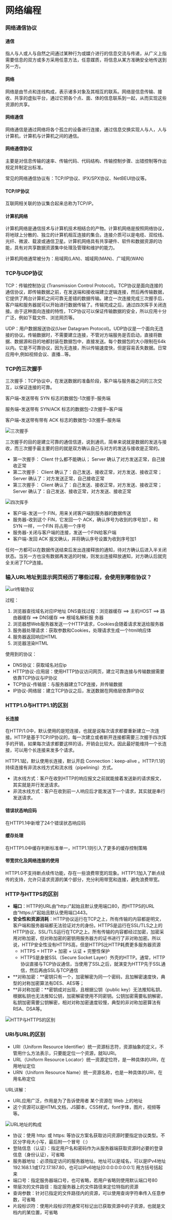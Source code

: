 # 网络编程

### 网络通信协议

#### 通信

指人与人或人与自然之间通过某种行为或媒介进行的信息交流与传递，从广义上指需要信息的双方或多方采用任意方法，任意媒质，将信息从某方准确安全地传送到另一方。

#### 网络

网络是由节点和连线构成，表示诸多对象及其相互的联系。网络是信息传输、接收、共享的虚拟平台，通过它把各个点、面、体的信息联系到一起，从而实现这些资源的共享。

#### 网络通信

网络通信是通过网络将各个孤立的设备进行连接，通过信息交换实现人与人，人与计算机，计算机与计算机之间的通信。

#### 网络通信协议

主要是对信息传输的速率、传输代码、代码结构、传输控制步骤、出错控制等作出规定并制定出标准。

常见的网络通信协议有：TCP/IP协议、IPX/SPX协议、NetBEUI协议等。

#### TCP/IP协议

互联网相关联的协议集合起来总称为TCP/IP。

#### 计算机网络

计算机网络是通信技术与计算机技术相结合的产物。计算机网络是按照网络协议，将地球上分散的、独立的计算机相互连接的集合。连接介质可以是电缆、双绞线、光纤、微波、载波或通信卫星。计算机网络具有共享硬件、软件和数据资源的功能，具有对共享数据资源集中处理及管理和维护的能力。

计算机网络通常被分为：局域网(LAN)、城域网(MAN)、广域网(WAN)

### TCP与UDP协议

TCP：传输控制协议 (Transmission Control Protocol)。TCP协议是面向连接的通信协议，即传输数据之前，在发送端和接收端建立逻辑连接，然后再传输数据，它提供了两台计算机之间可靠无差错的数据传输。建立一次连接完成三次握手后，客户端和服务器就可以开始进行数据传输了。传输完成之后，通过四次挥手关闭连接。由于这种面向连接的特性，TCP协议可以保证传输数据的安全，所以应用十分广泛，例如下载文件、浏览网页等。

UDP：用户数据报送协议(User Datagram Protocol)。UDP协议是一个面向无连接的协议。传输数据时，不需要建立连接，不管对方端服务是否启动，直接将数据、数据源和目的地都封装在数据包中，直接发送。每个数据包的大小限制在64k以内。它是不可靠协议，因为无连接，所以传输速度快，但是容易丢失数据。日常应用中,例如视频会议、直播...等。

### TCP的三次握手

三次握手：TCP协议中，在发送数据的准备阶段，客户端与服务器之间的三次交互，以保证连接的可靠。

客户端–发送带有 SYN 标志的数据包-1次握手-服务端

服务端–发送带有 SYN/ACK 标志的数据包–2次握⼿–客户端

客户端–发送带有带有 ACK 标志的数据包–3次握⼿–服务端

![三次握手](.\note\三次握手.png)

三次握手的目的是建立可靠的通信信道，说到通讯，简单来说就是数据的发送与接收，而三次握手最主要的目的就是双方确认自己与对方的发送与接收是正常的。

- 第一次握手： Client 什么都不能确认； Server 确认了对方发送正常，自己接收正常
- 第二次握手： Client 确认了：自己发送、接收正常，对方发送、接收正常； Server 确认了：对方发送正常，自己接收正常
- 第三次握手： Client 确认了：自己发送、接收正常，对方发送、接收正常； Server 确认了：自己发送、接收正常，对方发送、接收正常

![四次挥手](.\note\四次挥手.png)

- 客户端-发送⼀个 FIN，用来关闭客户端到服务器的数据传送
- 服务器-收到这个 FIN，它发回一个 ACK，确认序号为收到的序号加1 。和 SYN ⼀样，⼀个FIN 将占用⼀个序号
- 服务器-关闭与客户端的连接，发送⼀个FIN给客户端
- 客户端-发回 ACK 报文确认，并将确认序号设置为收到序号加1

任何一方都可以在数据传送结束后发出连接释放的通知，待对方确认后进入半关闭状态。当另一方也没有数据再发送的时候，则发出连接释放通知，对方确认后就完全关闭了TCP连接。

### 输入URL地址到显示网页经历了哪些过程，会使用到哪些协议？

![url传输协议](.\note\url传输协议.png)

过程：
1. 浏览器查找域名对应IP地址
DNS查找过程：浏览器缓存 ==> 主机HOST ==> 路由器缓存 ==> DNS缓存 ==> 根域名解析服
务器
2. 浏览器想Web服务器发送一个HTTP请求，Cookies会随着请求发送给服务器
3. 服务器处理请求：获取参数和Cookies，处理请求生成一个html响应体
4. 服务器返回响应HTML
5. 浏览器渲染HTML

使用到的协议：

- DNS协议：获取域名对应ip
- HTTP协议-应用层：使用HTTP协议访问网页，建立可靠连接与传输数据需要依靠TCP协议与IP协议
- TCP协议-传输层：与服务器建立TCP连接，并传输数据
- IP协议-网络层：建立TCP协议之后，发送数据在网络层依靠IP协议

### HTTP1.0与HTTP1.1的区别

#### 长连接

在HTTP/1.0中，默认使用的是短连接，也就是说每次请求都要重新建立一次连接。HTTP是基于TCP/IP协议的，每一次建立或者断开连接都需要三次握手四次挥手的开销，如果每次请求都要这样的话，开销会比较大。因此最好能维持一个长连接，可以用个长连接来发多个请求。

HTTP1.1起，默认使用长连接，默认开启 Connection：keep-alive 。HTTP/1.1的持续连接有非流水线方式和流水线（pipelining）方式。

- 流水线方式：客户在收到HTTP的响应报文之前就能接着发送新的请求报文，其实就是并行发送请求。
- 非流水线方式：客户在收到前一人响应后才能发送下一个请求，其实就是串行发送请求。

#### 错误状态响应码

在HTTP1.1中新增了24个错误状态响应码

#### 缓存处理

在HTTP1.0中缓存判断标准单一，HTTP1.1则引入了更多的缓存控制策略

#### 带宽优化及网络连接的使用

HTTP1.0不支持断点续传功能，存在一些浪费带宽的现象。HTTP1.1加入了断点续传的支持，允许只请求资源的某个部分，充分利用带宽和连接，避免浪费带宽。

### HTTP与HTTPS的区别

- **端口**：HTTP的URL由“http:/"起始且默认使用端口80，而HTTPS的URL由“https://"起始且默认使用端口443。
- **安全性和资源消耗**：HTTP协议运行在TCP之上，所有传输的内容都是明文，客户端和服务器端都无法验证对方的身份。HTTPS是运行在SSL/TLS之上的HTTP协议，SSL/TLS运行在TCP之上。所有传输的内容都经过加密，加密采用对称加密，但对称加密的密钥用服务器方的证书进行了非对称加密。所以说，HTTP安全性没有HTTPS高，但是HTTPS比HTTP耗费更多服务器资源
  - HTTPS = HTTP + 加密 + 认证 + 完整性保护
  - HTTPS是身披SSL（Secure Socket Layer）外壳的HTTP。通常，HTTP协议直接与TCP协议通信，当使用了SSL之后，就演变为HTTP先于SSL通信，然后再由SSL与TCP通信
- **对称加密：**密钥只有一个，加密解密为同一个密码，且加解密速度快，典型的对称加密算法有DES、AES等；
- **非对称加密：**密钥成对出现，且根据公钥（public key）无法推知私钥，根据私钥也无法推知公钥，加密解密使用不同密钥。公钥加密需要私钥解密，私钥加密需要公钥解密，相对对称加密速度较慢，典型的非对称加密算法有RSA、DSA等。

![HTTP与HTTPS的区别](.\note\HTTP与HTTPS的区别.png)

### URI与URL的区别

- URI（Uniform Resource Identifier）统一资源标志符，资源抽象的定义，不管用什么方法表示，只要能定位一个资源，就叫URI。
- URL（Uniform Resource Locator）统一资源定位符，是一种具体的URI，在用地址定位
- URN（Uniform Resource Name）统一资源名称，也是一种具体的URI，在用名称定位

URL详解：

- URL应用广泛，作用是为了告诉使用者 某个资源在 Web 上的地址
- 这个资源可以是HTML文档，JS脚本，CSS样式，font字体，图片，视频等等。

![URL地址的构成](.\note\URL地址的构成.png)

- 协议：使用 http: 或 https: 等协议方案名获取访问资源时要指定协议类型。不区分字母大小写，最后附一个冒号（:）
- 登陆信息（认证）：指定用户名和密码作为从服务器端获取资源时必要的登录信息（身份认证），可省略
- 服务器地址：必须指定访问的服务器地址。地址可以是域名，可以是IPv4地址192.168.1.1或172.17.187.80，也可以IPv6地址[0:0:0:0:0:0:0:1] 用方括号括起来
- 端口号：指定服务器端口号，也可省略，若用户省略则使用默认端口号80
- 带层次的文件路径：指定服务器上的文件路径来定位特指的资源
- 查询参数：针对已指定的文件路径内的资源，可以使用查询字符串传入任意参数，可省略
- 片段标识符：使用片段标识符通常可标记出已获取资源中的子资源，也就是文档内的某位置，可省略